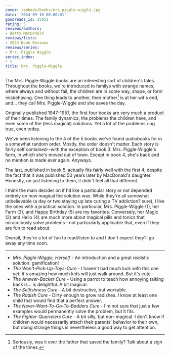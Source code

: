 ```yaml
---
cover: /embeds/books/mrs-piggle-wiggle.jpg
date: '2024-09-18 00:00:01'
goodreads_id: 25051
rating: 5
reviews/authors:
- Betty MacDonald
reviews/lists:
- 2024 Book Reviews
reviews/series:
- Mrs. Piggle Wiggle
series_index:
- 1
title: Mrs. Piggle-Wiggle
---
```

The Mrs. Piggle-Wiggle books are an interesting sort of children's tales. Throughout the books, we're introduced to familys with strange names, where always and without fail, the children are in some way, shape, or form misbehaving. One thing leads to another, their mother[^father] is at her wit's end, and... they call Mrs. Piggle-Wiggle and she saves the day. 

[^father]: Seriously, was it ever the father that saved the family? Talk about a sign of the times. 

Originally published 1947-1957, the first four books are very much a product of their times. The family dynamics, the problems the children have, and even some of the (less magical) solutions. Yet a lot of the problems ring true, even today. 

We've been listening to the 4 of the 5 books we've found audiobooks for in a somewhat random order. Mostly, the order doesn't matter. Each story is fairly self contained--with the exception of book 3: Mrs. Piggle-Wiggle's farm, in which she's moved out of town. Except in book 4, she's back and no mention is made ever again. Anyways. 

The last, published in book 5, actually fits fairly well with the first 4, despite the fact that it was published 50 years later by MacDonald's daughter. Honestly, on just listening to them, it didn't feel all that different. 

I think the main decider on if I'd like a particular story or not depended entirely on how magical the solution was. While they're all somewhat unbelievable (a day or two staying up late curing a TV addiction? sure), I like the ones with a practical solution. In particular, Mrs. Piggle-Wiggle (1), her Farm (3), and Happy Birthday (5) are my favorites. Conversely, her Magic (2) and Hello (4) are much more about magical pills and tonics that miraculously solve problems--not particularly applicable that, even if they are fun to read about. 

Overall, they're a lot of fun to read/listen to and I don't expect they'll go away any time soon. 

<!--more-->

- - -

* *Mrs. Piggle-Wiggle, Herself* - An introduction and a great realistic solution: gamification!
* *The Won't-Pick-Up-Toys-Cure* - I haven't had much luck with this one yet; it's amazing how much kids will just walk around. But it's cute. 
* *The Answer-Backer Cure* - Using a parrot to teach how annoying talking back is... is delightful. A bit magical.
* *The Selfishness Cure* - A bit destructive, but workable.
* *The Radish Cure* - Dirty enough to grow radishes. I know at least one child that would find that a perfect answer. 
* *The Never-Want-To-Go-To-Bedders Cure* - I'm not sure that just a few examples would permanently solve the problem, but it fits. 
* *The Fighter-Quarrelers Cure* - A bit silly, but non-magical. I don't know if children would necessarily attach their parents' behavior to their own, but doing strange things is nevertheless a good way to get attention. 